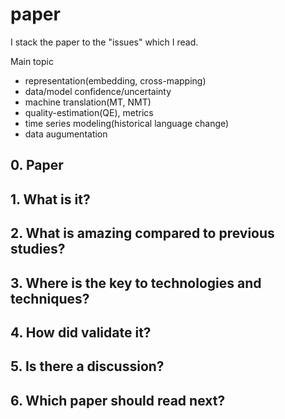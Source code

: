 # paper
I stack the paper to the "issues" which I read.

Main topic  
* representation(embedding, cross-mapping)  
* data/model confidence/uncertainty
* machine translation(MT, NMT)
* quality-estimation(QE), metrics
* time series modeling(historical language change)
* data augumentation

## 0. Paper

## 1. What is it?

## 2. What is amazing compared to previous studies?

## 3. Where is the key to technologies and techniques?

## 4. How did validate it?

## 5. Is there a discussion?

## 6. Which paper should read next?
